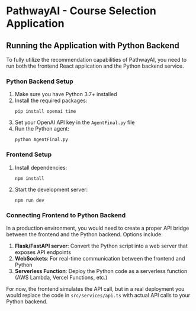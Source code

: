 
# PathwayAI - Course Selection Application

## Running the Application with Python Backend

To fully utilize the recommendation capabilities of PathwayAI, you need to run both the frontend React application and the Python backend service.

### Python Backend Setup

1. Make sure you have Python 3.7+ installed
2. Install the required packages:
   ```
   pip install openai time
   ```
3. Set your OpenAI API key in the `AgentFinal.py` file
4. Run the Python agent:
   ```
   python AgentFinal.py
   ```

### Frontend Setup

1. Install dependencies:
   ```
   npm install
   ```
2. Start the development server:
   ```
   npm run dev
   ```

### Connecting Frontend to Python Backend

In a production environment, you would need to create a proper API bridge between the frontend and the Python backend. Options include:

1. **Flask/FastAPI server**: Convert the Python script into a web server that exposes API endpoints
2. **WebSockets**: For real-time communication between the frontend and Python
3. **Serverless Function**: Deploy the Python code as a serverless function (AWS Lambda, Vercel Functions, etc.)

For now, the frontend simulates the API call, but in a real deployment you would replace the code in `src/services/api.ts` with actual API calls to your Python backend.
